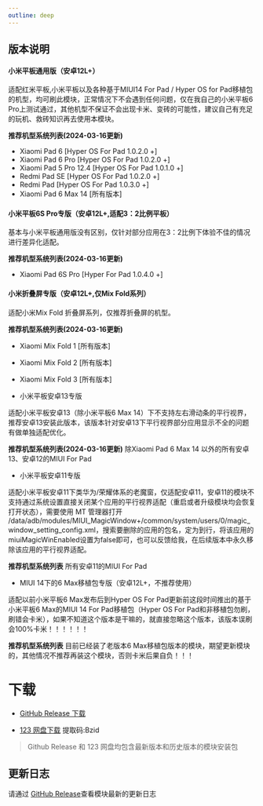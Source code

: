 ```yaml
---
outline: deep
---
```


## 版本说明

#### 小米平板通用版（安卓12L+）

适配红米平板,小米平板以及各种基于MIUI14 For Pad / Hyper OS for Pad移植包的机型，均可刷此模块，正常情况下不会遇到任何问题，仅在我自己的小米平板6 Pro上测试通过，其他机型不保证不会出现卡米、变砖的可能性，建议自己有充足的玩机、救砖知识再去使用本模块。

**推荐机型系统列表(2024-03-16更新)**

- Xiaomi Pad 6 [Hyper OS For Pad 1.0.2.0 +]
- Xiaomi Pad 6 Pro [Hyper OS For Pad 1.0.2.0 +]
- Xiaomi Pad 5 Pro 12.4 [Hyper OS For Pad 1.0.1.0 +]
- Redmi Pad SE [Hyper OS For Pad  1.0.2.0 +]
- Redmi Pad [Hyper OS For Pad  1.0.3.0 +]
- Xiaomi Pad 6 Max 14 [所有版本]


#### 小米平板6S Pro专版（安卓12L+,适配3：2比例平板）

基本与小米平板通用版没有区别，仅针对部分应用在3：2比例下体验不佳的情况进行差异化适配。

**推荐机型系统列表(2024-03-16更新)**
- Xiaomi Pad 6S Pro [Hyper For Pad 1.0.4.0 +]

#### 小米折叠屏专版（安卓12L+,仅Mix Fold系列）

适配小米Mix Fold 折叠屏系列，仅推荐折叠屏的机型。

**推荐机型系统列表(2024-03-16更新)**
- Xiaomi Mix Fold 1 [所有版本]
- Xiaomi Mix Fold 2 [所有版本]
- Xiaomi Mix Fold 3 [所有版本]

- 小米平板安卓13专版

适配小米平板安卓13（除小米平板6 Max 14）下不支持左右滑动条的平行视界，推荐安卓13安装此版本，该版本针对安卓13下平行视界部分应用显示不全的问题有做单独适配优化。

**推荐机型系统列表(2024-03-16更新)**
除Xiaomi Pad 6 Max 14 以外的所有安卓13、安卓12的MIUI For Pad

- 小米平板安卓11专版

适配小米平板安卓11下类华为/荣耀体系的老魔窗，仅适配安卓11，安卓11的模块不支持通过系统设置直接关闭某个应用的平行视界适配（重启或者升级模块均会恢复打开状态），需要使用 MT 管理器打开 /data/adb/modules/MIUI_MagicWindow+/common/system/users/0/magic_window_setting_config.xml，​搜索要删除的应用的包名，定为到行，将该应用的miuiMagicWinEnabled设置为false即可，也可以反馈给我，在后续版本中永久移除该应用的平行视界适配。

**推荐机型系统列表**
所有安卓11的MIUI For Pad

- MIUI 14下的6 Max移植包专版（安卓12L+，不推荐使用）

适配以前小米平板6 Max发布后到Hyper OS For Pad更新前这段时间推出的基于小米平板6 Max的MIUI 14 For Pad移植包（Hyper OS For Pad和非移植包勿刷，刷错会卡米），如果不知道这个版本是干嘛的，就直接忽略这个版本，该版本误刷会100%卡米！！！！！！

**推荐机型系统列表**
目前已经装了老版本6 Max移植包版本的模块，期望更新模块的，其他情况不推荐再装这个模块，否则卡米后果自负！！！


# 下载

-   [GitHub Release 下载](https://github.com/sothx/mipad-magic-window/releases/)

-   [123 网盘下载](https://www.123pan.com/s/L70Xjv-vAkod.html) 提取码:Bzid

> Github Release 和 123 网盘均包含最新版本和历史版本的模块安装包


## 更新日志

请通过 [GitHub Release](https://github.com/sothx/mipad-magic-window/releases/)查看模块最新的更新日志
